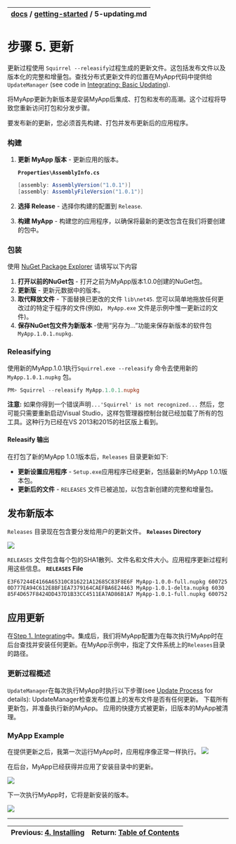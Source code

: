 | [docs](..) / [getting-started](.) / 5-updating.md |
|:---|

# 步骤 5. 更新
 更新过程使用 `Squirrel --releasify`过程生成的更新文件。这包括发布文件以及版本化的完整和增量包。查找分布式更新文件的位置在MyApp代码中提供给 `UpdateManager` (see code in [Integrating: Basic Updating](1-integrating.md)). 

将MyApp更新为新版本是安装MyApp后集成、打包和发布的高潮。这个过程将导致您重新访问打包和分发步骤。

要发布新的更新，您必须首先构建、打包并发布更新后的应用程序。

### 构建

1. **更新 MyApp 版本** - 更新应用的版本。
 
   	**`Properties\AssemblyInfo.cs`**
   
   	~~~cs
  	[assembly: AssemblyVersion("1.0.1")]
	[assembly: AssemblyFileVersion("1.0.1")]
   	~~~
2. **选择 Release** - 选择你构建的配置到 `Release`.
3. **构建 MyApp** -  构建您的应用程序，以确保将最新的更改包含在我们将要创建的包中。
### 包装

使用 [NuGet Package Explorer](https://npe.codeplex.com/) 请填写以下内容
1. **打开以前的NuGet包** - 打开之前为MyApp版本1.0.0创建的NuGet包。
2. **更新版** - 更新元数据中的版本。
4. **取代释放文件** - 下面替换已更改的文件 `lib\net45`.  您可以简单地拖放任何更改过的特定于程序的文件(例如， `MyApp.exe` 文件是示例中惟一更新过的文件)。
5. **保存NuGet包文件为新版本** -使用“另存为…”功能来保存新版本的软件包 `MyApp.1.0.1.nupkg`.

### Releasifying
 使用新的MyApp.1.0.1执行`Squirrel.exe --releasify` 命令去使用新的`MyApp.1.0.1.nupkg` 包。
~~~powershell
PM> Squirrel --releasify MyApp.1.0.1.nupkg
~~~ 

**注意:**
如果你得到一个错误声明`...'Squirrel' is not recognized...` 然后，您可能只需要重新启动Visual Studio，这样包管理器控制台就已经加载了所有的包工具。这种行为已经在VS 2013和2015的社区版上看到。
#### Releasify 输出

 在打包了新的MyApp 1.0.1版本后，`Releases` 目录更新如下:
* **更新设置应用程序** - `Setup.exe`应用程序已经更新，包括最新的MyApp 1.0.1版本包。
* **更新后的文件** - 
 `RELEASES` 文件已被追加，以包含新创建的完整和增量包。
## 发布新版本

`Releases` 目录现在包含要分发给用户的更新文件。
**`Releases` Directory**

![](images/1.5-releases-directory.png)

`RELEASES` 文件包含每个包的SHA1散列、文件名和文件大小。应用程序更新过程利用这些信息。
**`RELEASES` File**

~~~
E3F67244E4166A65310C816221A12685C83F8E6F MyApp-1.0.0-full.nupkg 600725
0D777EA94C612E8BF1EA7379164CAEFBA6E24463 MyApp-1.0.1-delta.nupkg 6030
85F4D657F8424DD437D1B33CC4511EA7AD86B1A7 MyApp-1.0.1-full.nupkg 600752
~~~


## 应用更新

在[Step 1. Integrating](1-integrating.md)中。集成后，我们将MyApp配置为在每次执行MyApp时在后台查找并安装任何更新。在MyApp示例中，指定了文件系统上的`Releases`目录的路径。
### 更新过程概述

`UpdateManager`在每次执行MyApp时执行以下步骤(see [Update Process](../using/update-process.md) for details):
UpdateManager检查发布位置上的发布文件是否有任何更新。
下载所有更新包，并准备执行新的MyApp。
应用的快捷方式被更新，旧版本的MyApp被清理。
### MyApp Example
在提供更新之后，我第一次运行MyApp时，应用程序像正常一样执行。
![](images/1-MyApp.png)

在后台，MyApp已经获得并应用了安装目录中的更新。

![](images/1.5-local-app-data-dir.png)

下一次执行MyApp时，它将是新安装的版本。

![](images/1.5-MyApp.png)

---
| Previous: [4. Installing](4-installing.md) | Return: [Table of Contents](../readme.md)|
|:---|:---|

